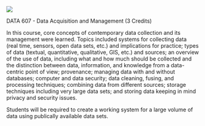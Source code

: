 ![](https://sps.cuny.edu/sites/all/themes/cuny/assets/img/header_logo.png)

DATA 607 - Data Acquisition and Management (3 Credits)


In this course, core concepts of contemporary data collection and its management were learned. Topics included systems for collecting data (real time, sensors, open data sets, etc.) and implications for practice; types of data (textual, quantitative, qualitative, GIS, etc.) and sources; an overview of the use of data, including what and how much should be collected and the distinction between data, information, and knowledge from a data-centric point of view; provenance; managing data with and without databases; computer and data security; data cleaning, fusing, and processing techniques; combining data from different sources; storage techniques including very large data sets; and storing data keeping in mind privacy and security issues.

Students will be required to create a working system for a large volume of data using publically available data sets.
